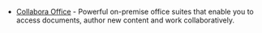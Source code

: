* [Collabora Office](https://www.collaboraoffice.com/) - Powerful on-premise office suites that enable you to access documents, author new content and work collaboratively.